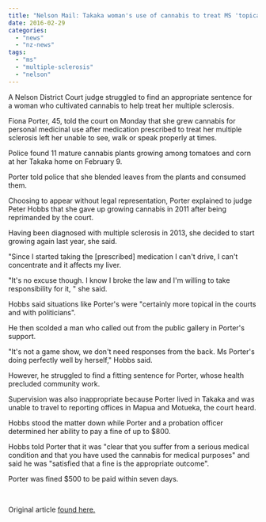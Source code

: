 ```yaml
---
title: "Nelson Mail: Takaka woman's use of cannabis to treat MS 'topical'"
date: 2016-02-29
categories: 
  - "news"
  - "nz-news"
tags: 
  - "ms"
  - "multiple-sclerosis"
  - "nelson"
---
```


A Nelson District Court judge struggled to find an appropriate sentence for a woman who cultivated cannabis to help treat her multiple sclerosis.

Fiona Porter, 45, told the court on Monday that she grew cannabis for personal medicinal use after medication prescribed to treat her multiple sclerosis left her unable to see, walk or speak properly at times.

Police found 11 mature cannabis plants growing among tomatoes and corn at her Takaka home on February 9.

Porter told police that she blended leaves from the plants and consumed them.

Choosing to appear without legal representation, Porter explained to judge Peter Hobbs that she gave up growing cannabis in 2011 after being reprimanded by the court.

Having been diagnosed with multiple sclerosis in 2013, she decided to start growing again last year, she said.

"Since I started taking the \[prescribed\] medication I can't drive, I can't concentrate and it affects my liver.

"It's no excuse though. I know I broke the law and I'm willing to take responsibility for it, " she said.

Hobbs said situations like Porter's were "certainly more topical in the courts and with politicians".

He then scolded a man who called out from the public gallery in Porter's support.

"It's not a game show, we don't need responses from the back. Ms Porter's doing perfectly well by herself," Hobbs said.

However, he struggled to find a fitting sentence for Porter, whose health precluded community work.

Supervision was also inappropriate because Porter lived in Takaka and was unable to travel to reporting offices in Mapua and Motueka, the court heard.

Hobbs stood the matter down while Porter and a probation officer determined her ability to pay a fine of up to $800.

Hobbs told Porter that it was "clear that you suffer from a serious medical condition and that you have used the cannabis for medical purposes" and said he was "satisfied that a fine is the appropriate outcome".

Porter was fined $500 to be paid within seven days.

 

Original article [found here.](http://www.stuff.co.nz/nelson-mail/news/77390698/takaka-womans-use-of-cannabis-to-treat-ms-topical)
